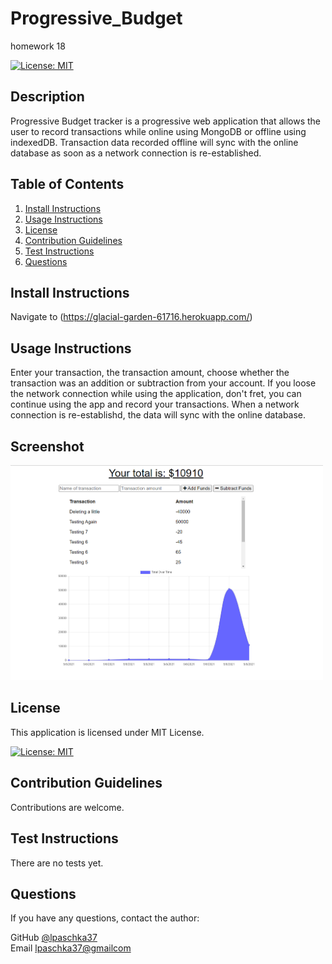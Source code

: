 # Progressive_Budget
homework 18

[![License: MIT](https://img.shields.io/badge/License-MIT-yellow.svg)](https://opensource.org/licenses/MIT)
    
## Description

Progressive Budget tracker is a progressive web application that allows the user to record transactions while online using MongoDB or offline using indexedDB. Transaction data recorded offline will sync with the online database as soon as a network connection is re-established.
      
## Table of Contents
1. [Install Instructions](#install-instructions)
2. [Usage Instructions](#usage-instructions)
3. [License](#license)
4. [Contribution Guidelines](#contribution-guidelines)
5. [Test Instructions](#test-instructions)
6. [Questions](#questions)

## Install Instructions

Navigate to (https://glacial-garden-61716.herokuapp.com/)
  
## Usage Instructions

Enter your transaction, the transaction amount, choose whether the transaction was an addition or subtraction from your account. If you loose the network connection while using the application, don't fret, you can continue using the app and record your transactions. When a network connection is re-establishd, the data will sync with the online database.

## Screenshot
<img src="./Budget-Tracker.PNG" width=500>

## License
  
This application is licensed under MIT License.
     
[![License: MIT](https://img.shields.io/badge/License-MIT-yellow.svg)](https://opensource.org/licenses/MIT)
    

## Contribution Guidelines

Contributions are welcome.

## Test Instructions

There are no tests yet.

## Questions

If you have any questions, contact the author:  

GitHub [@lpaschka37](https://github.com/lpaschka37)  
Email [lpaschka37@gmailcom](mailto:lpaschka37@gmail.com)